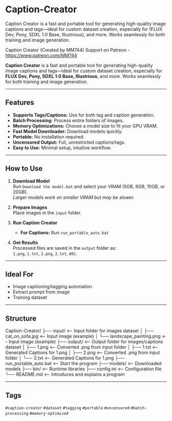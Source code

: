 # Caption-Creator
Caption Creator is a fast and portable tool for generating high-quality image captions and tags—ideal for custom dataset creation, especially for (FLUX Dev, Pony, SDXL 1.0 Base, Illustrious), and more. Works seamlessly for both training and image generation.

Caption Creator (Created by MM744)
Support on Patreon - https://www.patreon.com/MM744                                                                           
  
**Caption Creator** is a fast and portable tool for generating high-quality image captions and tags—ideal for custom dataset creation, especially for **FLUX Dev, Pony, SDXL 1.0 Base, Illustrious**, and more. Works seamlessly for both training and image generation.

---

## Features

- **Supports Tags/Captions:** Use for both tag and caption generation.
- **Batch Processing:** Process entire folders of images.
- **Memory Optimizations:** Choose a model size to fit your GPU VRAM.
- **Fast Model Downloader:** Download models quickly.
- **Portable:** No installation required.
- **Uncensored Output:** Full, unrestricted captions/tags.
- **Easy to Use:** Minimal setup, intuitive workflow.

---

## How to Use

1. **Download Model**  
   Run `Download the model.bat` and select your VRAM (5GB, 8GB, 10GB, or 20GB).  
   *Larger models work on smaller VRAM but may be slower.*

2. **Prepare Images**  
   Place images in the `input` folder.

3. **Run Caption Creator**
   - **For Captions:** Run `run_portable_auto.bat`

4. **Get Results**  
   Processed files are saved in the `output` folder as:  
   `1.png`, `1.txt`, `2.png`, `2.txt`, etc.

---

## Ideal For

- Image captioning/tagging automation
- Extract prompt from image
- Training dataset

---

## Structure

Caption-Creator/
├── input/                          <-- Input folder for images dataset
│   ├── cat_on_sofa.jpg             <-- Input image (example)
│   └── landscape_painting.png      <-- Input image (example)
├── output/                         <-- Output folder for images/captions dataset
│   ├── 1.png                       <-- Converted .png from input folder
│   ├── 1.txt                       <-- Generated Captions for 1.png
│   ├── 2.png                       <-- Converted .png from input folder
│   └── 2.txt                       <-- Generated Captions for 1.png
├── run_portable_auto.bat           <-- Start the program
├── models/                         <-- Downloaded models
├── bin/                            <-- Runtime libraries
├── config.ini                      <-- Configuration file
└── README.md                       <-- Introduces and explains a program 

---

## Tags

`#caption-creator` `#dataset` `#tagging` `#portable` `#uncensored` `#batch-processing` `#memory-optimized`
